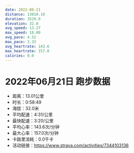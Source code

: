 ```yaml
---
date: 2022-06-21
distance: 13010.10
duration: 3529.0
elevation: 32.0
avg_speed: 13.27
max_speed: 18.00
avg_pace: 4.52
max_pace: 3.33
avg_heartrate: 143.6
max_heartrate: 157.0
calories: 0.0
---
```


# 2022年06月21日 跑步数据

- 距离：13.01公里
- 时长：0:58:49
- 海拔：32.0米
- 平均配速：4:31/公里
- 最快配速：3:20/公里
- 平均心率：143.6次/分钟
- 最大心率：157.0次/分钟
- 卡路里消耗：0.0千卡
- 活动链接：https://www.strava.com/activities/7344103136
